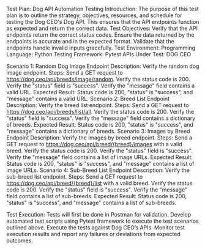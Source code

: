 Test Plan: 
Dog API Automation Testing
Introduction:
The purpose of this test plan is to outline the strategy, objectives, resources, and schedule for testing the Dog CEO's Dog API. 
This ensures that the API endpoints function as expected and return the correct data.
Test Objectives:
Verify that the API endpoints return the correct status codes.
Ensure the data returned by the endpoints is accurate and in the expected format.
Validate that the endpoints handle invalid inputs gracefully.
Test Environment:
Programming Language: Python
Testing Framework: Pytest
APIs Under Test: DOG CEO

Scenario 1:  Random Dog Image Endpoint
Description: Verify the random dog image endpoint.
Steps:
Send a GET request to https://dog.ceo/api/breeds/image/random.
Verify the status code is 200.
Verify the "status" field is "success".
Verify the "message" field contains a valid URL.
Expected Result: Status code is 200, "status" is "success", and "message" contains a valid URL.
Scenario 2: Breed List Endpoint
Description: Verify the breed list endpoint.
Steps:
Send a GET request to https://dog.ceo/api/breeds/list/all.
Verify the status code is 200.
Verify the "status" field is "success".
Verify the "message" field contains a dictionary of breeds.
Expected Result: Status code is 200, "status" is "success", and "message" contains a dictionary of breeds.
Scenario 3:  Images by Breed Endpoint
Description: Verify the images by breed endpoint.
Steps:
Send a GET request to https://dog.ceo/api/breed/{breed}/images with a valid breed.
Verify the status code is 200.
Verify the "status" field is "success".
Verify the "message" field contains a list of image URLs.
Expected Result: Status code is 200, "status" is "success", and "message" contains a list of image URLs.
Scenario 4: Sub-Breed List Endpoint
Description: Verify the sub-breed list endpoint.
Steps:
Send a GET request to https://dog.ceo/api/breed/{breed}/list with a valid breed.
Verify the status code is 200.
Verify the "status" field is "success".
Verify the "message" field contains a list of sub-breeds.
Expected Result: Status code is 200, "status" is "success", and "message" contains a list of sub-breeds.

Test Execution:
Tests will first be done in Postman for validation.
Develop automated test scripts using Pytest framework to execute the test scenarios outlined above.
Execute the tests against Dog CEO’s APIs.
Monitor test execution results and report any failures or deviations from expected outcomes.



